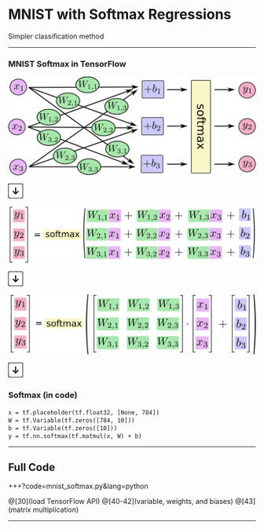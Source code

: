 # MNIST with Softmax Regressions
Simpler classification method

---

### MNIST Softmax in TensorFlow

![Softmax](img/s1.png)

![Press Down Key](img/down-arrow.png)

![Softmax (equation form)](img/s1_eqns.png)

![Press Down Key](img/down-arrow.png)

![Softmax (matrix form)](img/s1_matrices.png)

![Press Down Key](img/down-arrow.png)

### Softmax (in code)

```
x = tf.placeholder(tf.float32, [None, 784])
W = tf.Variable(tf.zeros([784, 10]))
b = tf.Variable(tf.zeros([10]))
y = tf.nn.softmax(tf.matmul(x, W) + b)
```

---

## Full Code

+++?code=mnist_softmax.py&lang=python

@[30](load TensorFlow API)
@[40-42](variable, weights, and biases)
@[43](matrix multiplication)

---